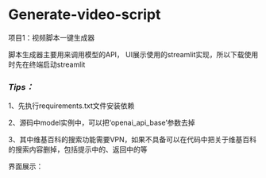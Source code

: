 # Generate-video-script
项目1：视频脚本一键生成器

脚本生成器主要用来调用模型的API，
UI展示使用的streamlit实现，所以下载使用时先在终端启动streamlit

### *Tips：*
1、先执行requirements.txt文件安装依赖

2、源码中model实例中，可以把‘openai_api_base’参数去掉

3、其中维基百科的搜索功能需要VPN，如果不具备可以在代码中把关于维基百科的搜索内容删掉，包括提示中的、返回中的等

界面展示：

